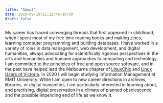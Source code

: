 ```yaml
---
title: "About"
date: 2019-09-19T11:22:46+10:00
draft: false
---
```


My career has traced converging threads that first appeared in
childhood, when I spent most of my free time reading books and making
zines, learning computer programming and building databases. I have
worked in a variety of roles in data management, web development, and
digital humanities, always advocating for scientifically rigorous
perspectives in the arts and humanities and humane approaches to
computing and technology. I am committed to the principles of free and
open source software, and in the past have helped lead the Melbourne
chapter of [LinuxChix](https://www.linuxchix.org/) and [Linux Users of
Victoria](https://luv.asn.au/). In 2020 I will begin studying
Information Management at RMIT University. While I am open to new career
directions in archives, libraries, or digital humanities, I am
particularly interested in learning about, and practising, digital
preservation in a climate of planned obsolescence and the possible
impending end of life as we know it.

